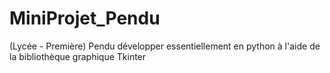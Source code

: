 # MiniProjet_Pendu
(Lycée - Première)
Pendu développer essentiellement en python à l'aide de la bibliothèque graphique Tkinter
